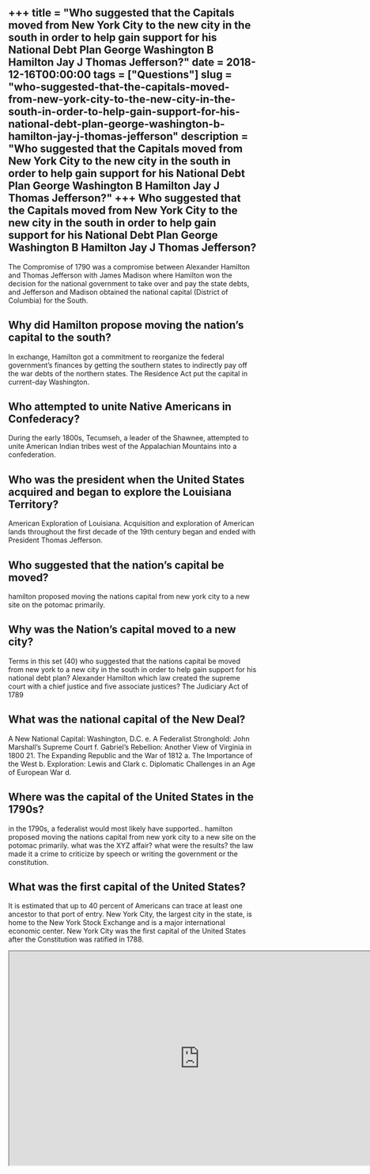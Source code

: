 +++
title = "Who suggested that the Capitals moved from New York City to the new city in the south in order to help gain support for his National Debt Plan George Washington B Hamilton Jay J Thomas Jefferson?"
date = 2018-12-16T00:00:00
tags = ["Questions"]
slug = "who-suggested-that-the-capitals-moved-from-new-york-city-to-the-new-city-in-the-south-in-order-to-help-gain-support-for-his-national-debt-plan-george-washington-b-hamilton-jay-j-thomas-jefferson"
description = "Who suggested that the Capitals moved from New York City to the new city in the south in order to help gain support for his National Debt Plan George Washington B Hamilton Jay J Thomas Jefferson?"
+++
Who suggested that the Capitals moved from New York City to the new city in the south in order to help gain support for his National Debt Plan George Washington B Hamilton Jay J Thomas Jefferson?
---------------------------------------------------------------------------------------------------------------------------------------------------------------------------------------------------

The Compromise of 1790 was a compromise between Alexander Hamilton and Thomas Jefferson with James Madison where Hamilton won the decision for the national government to take over and pay the state debts, and Jefferson and Madison obtained the national capital (District of Columbia) for the South.

Why did Hamilton propose moving the nation’s capital to the south?
------------------------------------------------------------------

In exchange, Hamilton got a commitment to reorganize the federal government’s finances by getting the southern states to indirectly pay off the war debts of the northern states. The Residence Act put the capital in current-day Washington.

Who attempted to unite Native Americans in Confederacy?
-------------------------------------------------------

During the early 1800s, Tecumseh, a leader of the Shawnee, attempted to unite American Indian tribes west of the Appalachian Mountains into a confederation.

Who was the president when the United States acquired and began to explore the Louisiana Territory?
---------------------------------------------------------------------------------------------------

American Exploration of Louisiana. Acquisition and exploration of American lands throughout the first decade of the 19th century began and ended with President Thomas Jefferson.

Who suggested that the nation’s capital be moved?
-------------------------------------------------

hamilton proposed moving the nations capital from new york city to a new site on the potomac primarily.

Why was the Nation’s capital moved to a new city?
-------------------------------------------------

Terms in this set (40) who suggested that the nations capital be moved from new york to a new city in the south in order to help gain support for his national debt plan? Alexander Hamilton which law created the supreme court with a chief justice and five associate justices? The Judiciary Act of 1789

What was the national capital of the New Deal?
----------------------------------------------

A New National Capital: Washington, D.C. e. A Federalist Stronghold: John Marshall’s Supreme Court f. Gabriel’s Rebellion: Another View of Virginia in 1800 21. The Expanding Republic and the War of 1812 a. The Importance of the West b. Exploration: Lewis and Clark c. Diplomatic Challenges in an Age of European War d.

Where was the capital of the United States in the 1790s?
--------------------------------------------------------

in the 1790s, a federalist would most likely have supported.. hamilton proposed moving the nations capital from new york city to a new site on the potomac primarily. what was the XYZ affair? what were the results? the law made it a crime to criticize by speech or writing the government or the constitution.

What was the first capital of the United States?
------------------------------------------------

It is estimated that up to 40 percent of Americans can trace at least one ancestor to that port of entry. New York City, the largest city in the state, is home to the New York Stock Exchange and is a major international economic center. New York City was the first capital of the United States after the Constitution was ratified in 1788.

<iframe allow="accelerometer; autoplay; clipboard-write; encrypted-media; gyroscope; picture-in-picture" allowfullscreen="" class="__youtube_prefs__  epyt-is-override  no-lazyload" data-no-lazy="1" data-origheight="433" data-origwidth="770" data-skipgform_ajax_framebjll="" height="433" id="_ytid_67895" loading="lazy" src="https://www.youtube.com/embed/Bz4cSOy0hMU?enablejsapi=1&autoplay=0&cc_load_policy=0&cc_lang_pref=&iv_load_policy=1&loop=0&modestbranding=0&rel=1&fs=1&playsinline=0&autohide=2&theme=dark&color=red&controls=1&" title="YouTube player" width="770"></iframe>